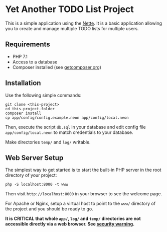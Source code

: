 Yet Another TODO List Project
=============================

This is a simple application using the [Nette](https://nette.org). It is a basic application allowing you to create and manage multiple TODO lists for multiple users. 

Requirements
------------

- PHP 7.1
- Access to a database
- Composer installed (see [getcomposer.org](https://getcomposer.org))


Installation
------------

Use the following simple commands:

	git clone <this-project>
	cd this-project-folder
	composer install
	cp app/config/config.example.neon app/config/local.neon

Then, execute the script `db.sql` in your database and edit config file `app/config/local.neon` to match credentials to your database.


Make directories `temp/` and `log/` writable.


Web Server Setup
----------------

The simplest way to get started is to start the built-in PHP server in the root directory of your project:

	php -S localhost:8000 -t www

Then visit `http://localhost:8000` in your browser to see the welcome page.

For Apache or Nginx, setup a virtual host to point to the `www/` directory of the project and you
should be ready to go.

**It is CRITICAL that whole `app/`, `log/` and `temp/` directories are not accessible directly
via a web browser. See [security warning](https://nette.org/security-warning).**
